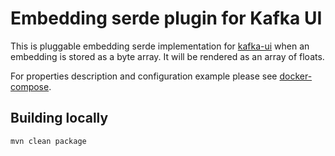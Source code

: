 # Embedding serde plugin for Kafka UI

This is pluggable embedding serde implementation for [kafka-ui](https://github.com/provectus/kafka-ui/) when an
embedding is stored as a byte array. It will be rendered as an array of floats.

For properties description and configuration example please see [docker-compose](docker-compose/setup-example.yaml).

## Building locally

```shell
mvn clean package
```
